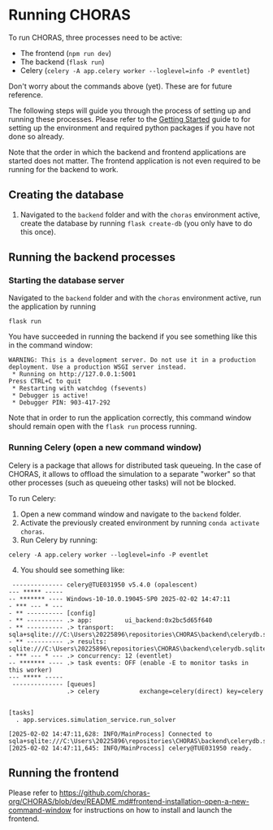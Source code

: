 # Running CHORAS
To run CHORAS, three processes need to be active:
- The frontend (`npm run dev`)
- The backend (`flask run`)
- Celery (`celery -A app.celery worker --loglevel=info -P eventlet`)

Don't worry about the commands above (yet). These are for future reference. 

The following steps will guide you through the process of setting up and running these processes.
Please refer to the [Getting Started](./getting_started.md) guide to for setting up the environment and required python packages if you have not done so already.

Note that the order in which the backend and frontend applications are started does not matter.
The frontend application is not even required to be running for the backend to work.

## Creating the database

1. Navigated to the `backend` folder and with the `choras` environment active, create the database by running `flask create-db` (you only have to do this once).

## Running the backend processes

### Starting the database server

Navigated to the `backend` folder and with the `choras` environment active, run the application by running

``` shell
flask run
```

You have succeeded in running the backend if you see something like this in the command window:

``` shell
WARNING: This is a development server. Do not use it in a production deployment. Use a production WSGI server instead.
 * Running on http://127.0.0.1:5001
Press CTRL+C to quit
 * Restarting with watchdog (fsevents)
 * Debugger is active!
 * Debugger PIN: 903-417-292
```

Note that in order to run the application correctly, this command window should remain open with the `flask run` process running.

### Running Celery (open a new command window)

Celery is a package that allows for distributed task queueing. In the case of CHORAS, it allows to offload the simulation to a separate "worker" so that other processes (such as queueing other tasks) will not be blocked.

To run Celery:

1. Open a new command window and navigate to the `backend` folder.
2. Activate the previously created environment by running `conda activate choras`.
3. Run Celery by running:

``` shell
celery -A app.celery worker --loglevel=info -P eventlet
```

4. You should see something like:

``` shell
 -------------- celery@TUE031950 v5.4.0 (opalescent)
--- ***** -----
-- ******* ---- Windows-10-10.0.19045-SP0 2025-02-02 14:47:11
- *** --- * ---
- ** ---------- [config]
- ** ---------- .> app:         ui_backend:0x2bc5d65f640
- ** ---------- .> transport:   sqla+sqlite:///C:\Users\20225896\repositories\CHORAS\backend\celerydb.sqlite
- ** ---------- .> results:     sqlite:///C:\Users\20225896\repositories\CHORAS\backend\celerydb.sqlite
- *** --- * --- .> concurrency: 12 (eventlet)
-- ******* ---- .> task events: OFF (enable -E to monitor tasks in this worker)
--- ***** -----
 -------------- [queues]
                .> celery           exchange=celery(direct) key=celery


[tasks]
  . app.services.simulation_service.run_solver

[2025-02-02 14:47:11,628: INFO/MainProcess] Connected to sqla+sqlite:///C:\Users\20225896\repositories\CHORAS\backend\celerydb.sqlite
[2025-02-02 14:47:11,645: INFO/MainProcess] celery@TUE031950 ready.
```

## Running the frontend
Please refer to <https://github.com/choras-org/CHORAS/blob/dev/README.md#frontend-installation-open-a-new-command-window> for instructions on how to install and launch the frontend. <!-- TODO: link to the proper frontend documentation. -->